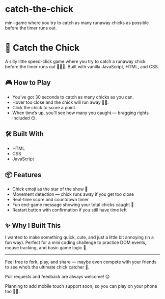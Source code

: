 # catch-the-chick
mini-game where you try to catch as many runaway chicks as possible before the timer runs out.

# 🐥 Catch the Chick

A silly little speed-click game where you try to catch a runaway chick before the timer runs out 🏃‍♀️💨. Built with vanilla JavaScript, HTML, and CSS.

## 🎮 How to Play
- You’ve got 30 seconds to catch as many chicks as you can.
- Hover too close and the chick will run away 🐤💨.
- Click the chick to score a point.
- When time’s up, you’ll see how many you caught — bragging rights included 😏.

## 🛠️ Built With
- HTML
- CSS
- JavaScript

## 📦 Features
- Chick emoji as the star of the show 🐥
- Movement detection — chick runs away if you get too close
- Real-time score and countdown timer
- Fun end-game message showing your total chicks caught 🤩
- Restart button with confirmation if you still have time left

## ✨ Why I Built This
I wanted to make something quick, cute, and just a little bit annoying (in a fun way).
Perfect for a mini coding challenge to practice DOM events, mouse tracking, and basic game logic 🐣.

---

Feel free to fork, play, and share — maybe even compete with your friends to see who’s the ultimate chick catcher 💪.

Pull requests and feedback are always welcome! 😊

Planning to add mobile touch support soon, so you can play on your phone too 📱🐥.
